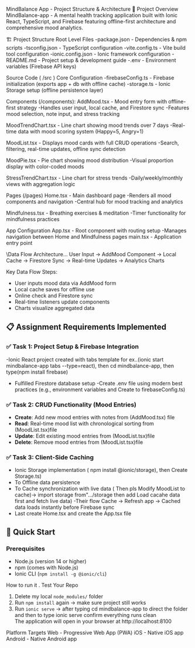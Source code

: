 MindBalance App - Project Structure & Architecture
📁 Project Overview
MindBalance-app - A mental health tracking application built with Ionic React, TypeScript, and Firebase featuring offline-first architecture and comprehensive mood analytics.

🏗️ Project Structure
Root Level Files
-package.json - Dependencies & npm scripts
-tsconfig.json - TypeScript configuration
-vite.config.ts - Vite build tool configuration
-ionic.config.json - Ionic framework configuration
-README.md - Project setup & development guide
-.env - Environment variables (Firebase API keys)

Source Code ( /src )
Core Configuration
-firebaseConfig.ts - Firebase initialization (exports app + db with offline cache)
-storage.ts - Ionic Storage setup (offline persistence layer)

Components (/components):
AddMood.tsx - Mood entry form with offline-first strategy
-Handles user input, local cache, and Firestore sync
-Features mood selection, note input, and stress tracking

MoodTrendChart.tsx - Line chart showing mood trends over 7 days
-Real-time data with mood scoring system (Happy=5, Angry=1)

MoodList.tsx - Displays mood cards with full CRUD operations
-Search, filtering, real-time updates, offline sync detection

MoodPie.tsx - Pie chart showing mood distribution
-Visual proportion display with color-coded moods

StressTrendChart.tsx - Line chart for stress trends
-Daily/weekly/monthly views with aggregation logic

Pages (/pages)
Home.tsx - Main dashboard page
-Renders all mood components and navigation
-Central hub for mood tracking and analytics

Mindfulness.tsx - Breathing exercises & meditation
-Timer functionality for mindfulness practices

App Configuration
App.tsx - Root component with routing setup
-Manages navigation between Home and Mindfulness pages
main.tsx - Application entry point

\Data Flow Architecture...
User Input → AddMood Component → Local Cache → Firestore Sync → Real-time Updates → Analytics Charts

Key Data Flow Steps:
- User inputs mood data via AddMood form
- Local cache saves for offline use
- Online check and Firestore sync
- Real-time listeners update components
- Charts visualize aggregated data



## 📋 Assignment Requirements Implemented

### ✅ Task 1: Project Setup & Firebase Integration
-Ionic React project created with tabs template for ex..(ionic start mindbalance-app tabs --type=react), then cd mindbalance-app, then type(npm install firebase)
- Fulfilled Firestore database setup
-Create .env file using modern best practices (e.g., environment variables and Create to firebaseConfig.ts)


### ✅ Task 2: CRUD Functionality (Mood Entries)
- **Create**: Add new mood entries with notes from (AddMood.tsx) file
- **Read**: Real-time mood list with chronological sorting from (MoodList.tsx)file
- **Update**: Edit existing mood entries from (MoodList.tsx)file
- **Delete**: Remove mood entries from (MoodList.tsx)file

### ✅ Task 3: Client-Side Caching
- Ionic Storage implementation ( npm install @ionic/storage), then Create Storage.ts)
- To Offline data persistence
- To Cache synchronization with live data ( Then pls Modify MoodList to cache)-> import storage from".../storage then add Load cacahe data first and fetch live data) -Their flow Cache → Refresh app → Cached data loads instantly before Firebase sync
- Last create Home.tsx and create the App.tsx file

## 🚀 Quick Start

### Prerequisites
- Node.js (version 14 or higher)
- npm (comes with Node.js)
- Ionic CLI (`npm install -g @ionic/cli`)

How to run it .
Test Your Repo
1. Delete my local `node_modules/` folder  
2. Run `npm install` again → make sure project still works  
3. Run `ionic serve` → after typing cd mindbalance-app to direct the folder and then to type ionic serve confirm everything runs clean  
The application will open in your browser at http://localhost:8100

Platform Targets
Web - Progressive Web App (PWA)
iOS - Native iOS app
Android - Native Android app



